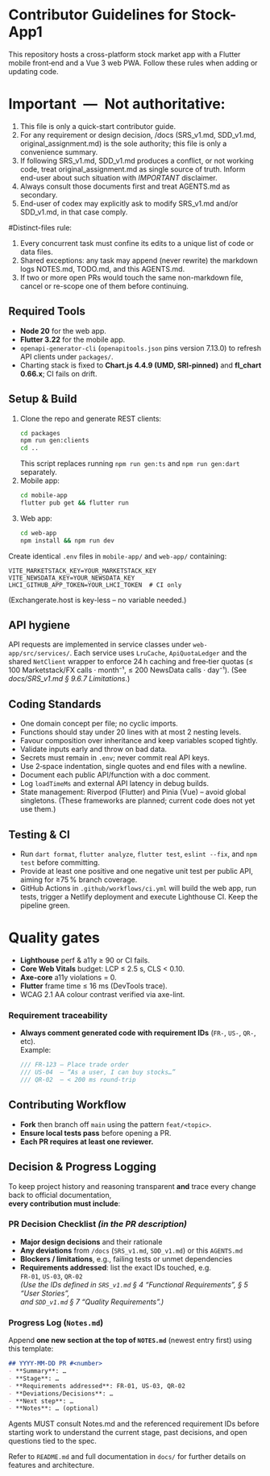 # Contributor Guidelines for Stock-App1

This repository hosts a cross-platform stock market app with a Flutter mobile front‑end and a Vue 3 web PWA.  Follow these rules when adding or updating code.

# Important — Not authoritative:
1. This file is only a quick-start contributor guide.
2. For any requirement or design decision, /docs (SRS_v1.md, SDD_v1.md, original_assignment.md) is the sole authority; this file is only a convenience summary.
3. If following SRS_v1.md, SDD_v1.md produces a conflict, or not working code, treat original_assignment.md as single source of truth. Inform end-user about such situation with *IMPORTANT* disclaimer.
4. Always consult those documents first and treat AGENTS.md as secondary.
5. End-user of codex may explicitly ask to modify SRS_v1.md and/or SDD_v1.md, in that case comply.

#Distinct-files rule:
1. Every concurrent task must confine its edits to a unique list of code or data files.
2. Shared exceptions: any task may append (never rewrite) the markdown logs NOTES.md, TODO.md, and this AGENTS.md.
3. If two or more open PRs would touch the same non-markdown file, cancel or re-scope one of them before continuing.

## Required Tools
- **Node 20** for the web app.
- **Flutter 3.22** for the mobile app.
- `openapi-generator-cli` (`openapitools.json` pins version 7.13.0) to refresh API clients under `packages/`.
- Charting stack is fixed to **Chart.js 4.4.9 (UMD, SRI-pinned)** and **fl_chart 0.66.x**; CI fails on drift.

## Setup & Build
1. Clone the repo and generate REST clients:
   ```bash
   cd packages
   npm run gen:clients
   cd ..
   ```
   This script replaces running `npm run gen:ts` and `npm run gen:dart` separately.
2. Mobile app:
   ```bash
   cd mobile-app
   flutter pub get && flutter run
   ```
3. Web app:
   ```bash
   cd web-app
   npm install && npm run dev
   ```

Create identical `.env` files in `mobile-app/` and `web-app/` containing:
```
VITE_MARKETSTACK_KEY=YOUR_MARKETSTACK_KEY
VITE_NEWSDATA_KEY=YOUR_NEWSDATA_KEY
LHCI_GITHUB_APP_TOKEN=YOUR_LHCI_TOKEN  # CI only
```
(Exchangerate.host is key-less – no variable needed.)

## API hygiene
API requests are implemented in service classes under `web-app/src/services/`.
Each service uses `LruCache`, `ApiQuotaLedger` and the shared `NetClient`
wrapper to enforce 24 h caching and free‑tier quotas (≤ 100 Marketstack/FX
calls · month⁻¹, ≤ 200 NewsData calls · day⁻¹).
(See *docs/SRS_v1.md § 9.6.7 Limitations*.)

## Coding Standards
- One domain concept per file; no cyclic imports.
- Functions should stay under 20 lines with at most 2 nesting levels.
- Favour composition over inheritance and keep variables scoped tightly.
- Validate inputs early and throw on bad data.
- Secrets must remain in `.env`; never commit real API keys.
- Use 2‑space indentation, single quotes and end files with a newline.
- Document each public API/function with a doc comment.
- Log `loadTimeMs` and external API latency in debug builds.
- State management: Riverpod (Flutter) and Pinia (Vue) – avoid global singletons.
(These frameworks are planned; current code does not yet use them.)

## Testing & CI
- Run `dart format`, `flutter analyze`, `flutter test`, `eslint --fix`, and `npm test` before committing.
- Provide at least one positive and one negative unit test per public API, aiming for ≥75 % branch coverage.
- GitHub Actions in `.github/workflows/ci.yml` will build the web app, run tests, trigger a Netlify deployment and execute Lighthouse CI. Keep the pipeline green.

# Quality gates
* **Lighthouse** perf & a11y ≥ 90 or CI fails.  
* **Core Web Vitals** budget: LCP ≤ 2.5 s, CLS < 0.10.  
* **Axe-core** a11y violations = 0.  
* **Flutter** frame time ≤ 16 ms (DevTools trace).  
* WCAG 2.1 AA colour contrast verified via axe-lint.

### Requirement traceability

* **Always comment generated code with requirement IDs** (`FR-`, `US-`, `QR-`, etc).  
  Example:
  ```dart
  /// FR-123 – Place trade order
  /// US-04  – “As a user, I can buy stocks…”
  /// QR-02  – < 200 ms round-trip
  ```

## Contributing Workflow
- **Fork** then branch off `main` using the pattern `feat/<topic>`.
- **Ensure local tests pass** before opening a PR.
- **Each PR requires at least one reviewer.**

## Decision & Progress Logging
To keep project history and reasoning transparent **and** trace every change back to official documentation,  
**every contribution must include**:

### PR Decision Checklist *(in the PR description)*
- **Major design decisions** and their rationale  
- **Any deviations** from `/docs` (`SRS_v1.md`, `SDD_v1.md`) or this `AGENTS.md`  
- **Blockers / limitations**, e.g., failing tests or unmet dependencies  
- **Requirements addressed**: list the exact IDs touched, e.g.  
  `FR-01`, `US-03`, `QR-02` <br>
  *(Use the IDs defined in `SRS_v1.md` § 4 “Functional Requirements”, § 5 “User Stories”,  
  and `SDD_v1.md` § 7 “Quality Requirements”.)*

### Progress Log (`Notes.md`)
Append **one new section at the top of `NOTES.md`** (newest entry first) using this template:

```markdown
## YYYY-MM-DD PR #<number>
- **Summary**: …
- **Stage**: …
- **Requirements addressed**: FR-01, US-03, QR-02
- **Deviations/Decisions**: …
- **Next step**: …
- **Notes**: … (optional)
```
Agents MUST consult Notes.md and the referenced requirement IDs before starting work
to understand the current stage, past decisions, and open questions tied to the spec.

Refer to `README.md` and full documentation in `docs/` for further details on features and architecture.
